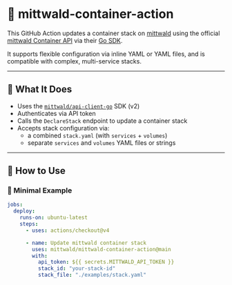 # 🐳 mittwald-container-action

This GitHub Action updates a container stack on [mittwald](https://mittwald.de) using the official [mittwald Container API](https://developer.mittwald.de/docs/v2/reference/container) via their [Go SDK](https://github.com/mittwald/api-client-go).

It supports flexible configuration via inline YAML or YAML files, and is compatible with complex, multi-service stacks.

---

## 🔧 What It Does

- Uses the [`mittwald/api-client-go`](https://github.com/mittwald/api-client-go) SDK (v2)
- Authenticates via API token
- Calls the `DeclareStack` endpoint to update a container stack
- Accepts stack configuration via:
    - a combined `stack.yaml` (with `services` + `volumes`)
    - separate `services` and `volumes` YAML files or strings

---

## 🚀 How to Use

### 🧪 Minimal Example

```yaml
jobs:
  deploy:
    runs-on: ubuntu-latest
    steps:
      - uses: actions/checkout@v4

      - name: Update mittwald container stack
        uses: mittwald/mittwald-container-action@main
        with:
          api_token: ${{ secrets.MITTWALD_API_TOKEN }}
          stack_id: "your-stack-id"
          stack_file: "./examples/stack.yaml"
